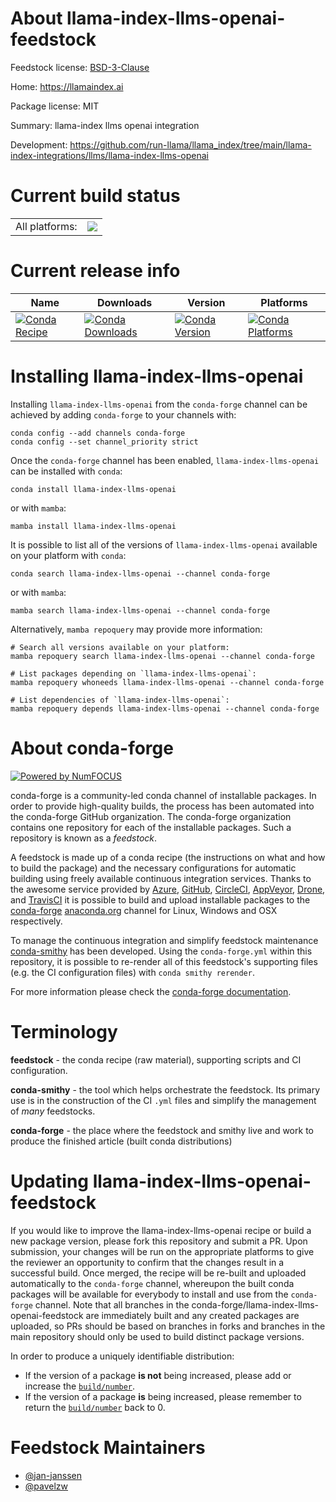 About llama-index-llms-openai-feedstock
=======================================

Feedstock license: [BSD-3-Clause](https://github.com/conda-forge/llama-index-llms-openai-feedstock/blob/main/LICENSE.txt)

Home: https://llamaindex.ai

Package license: MIT

Summary: llama-index llms openai integration

Development: https://github.com/run-llama/llama_index/tree/main/llama-index-integrations/llms/llama-index-llms-openai

Current build status
====================


<table><tr><td>All platforms:</td>
    <td>
      <a href="https://dev.azure.com/conda-forge/feedstock-builds/_build/latest?definitionId=21589&branchName=main">
        <img src="https://dev.azure.com/conda-forge/feedstock-builds/_apis/build/status/llama-index-llms-openai-feedstock?branchName=main">
      </a>
    </td>
  </tr>
</table>

Current release info
====================

| Name | Downloads | Version | Platforms |
| --- | --- | --- | --- |
| [![Conda Recipe](https://img.shields.io/badge/recipe-llama--index--llms--openai-green.svg)](https://anaconda.org/conda-forge/llama-index-llms-openai) | [![Conda Downloads](https://img.shields.io/conda/dn/conda-forge/llama-index-llms-openai.svg)](https://anaconda.org/conda-forge/llama-index-llms-openai) | [![Conda Version](https://img.shields.io/conda/vn/conda-forge/llama-index-llms-openai.svg)](https://anaconda.org/conda-forge/llama-index-llms-openai) | [![Conda Platforms](https://img.shields.io/conda/pn/conda-forge/llama-index-llms-openai.svg)](https://anaconda.org/conda-forge/llama-index-llms-openai) |

Installing llama-index-llms-openai
==================================

Installing `llama-index-llms-openai` from the `conda-forge` channel can be achieved by adding `conda-forge` to your channels with:

```
conda config --add channels conda-forge
conda config --set channel_priority strict
```

Once the `conda-forge` channel has been enabled, `llama-index-llms-openai` can be installed with `conda`:

```
conda install llama-index-llms-openai
```

or with `mamba`:

```
mamba install llama-index-llms-openai
```

It is possible to list all of the versions of `llama-index-llms-openai` available on your platform with `conda`:

```
conda search llama-index-llms-openai --channel conda-forge
```

or with `mamba`:

```
mamba search llama-index-llms-openai --channel conda-forge
```

Alternatively, `mamba repoquery` may provide more information:

```
# Search all versions available on your platform:
mamba repoquery search llama-index-llms-openai --channel conda-forge

# List packages depending on `llama-index-llms-openai`:
mamba repoquery whoneeds llama-index-llms-openai --channel conda-forge

# List dependencies of `llama-index-llms-openai`:
mamba repoquery depends llama-index-llms-openai --channel conda-forge
```


About conda-forge
=================

[![Powered by
NumFOCUS](https://img.shields.io/badge/powered%20by-NumFOCUS-orange.svg?style=flat&colorA=E1523D&colorB=007D8A)](https://numfocus.org)

conda-forge is a community-led conda channel of installable packages.
In order to provide high-quality builds, the process has been automated into the
conda-forge GitHub organization. The conda-forge organization contains one repository
for each of the installable packages. Such a repository is known as a *feedstock*.

A feedstock is made up of a conda recipe (the instructions on what and how to build
the package) and the necessary configurations for automatic building using freely
available continuous integration services. Thanks to the awesome service provided by
[Azure](https://azure.microsoft.com/en-us/services/devops/), [GitHub](https://github.com/),
[CircleCI](https://circleci.com/), [AppVeyor](https://www.appveyor.com/),
[Drone](https://cloud.drone.io/welcome), and [TravisCI](https://travis-ci.com/)
it is possible to build and upload installable packages to the
[conda-forge](https://anaconda.org/conda-forge) [anaconda.org](https://anaconda.org/)
channel for Linux, Windows and OSX respectively.

To manage the continuous integration and simplify feedstock maintenance
[conda-smithy](https://github.com/conda-forge/conda-smithy) has been developed.
Using the ``conda-forge.yml`` within this repository, it is possible to re-render all of
this feedstock's supporting files (e.g. the CI configuration files) with ``conda smithy rerender``.

For more information please check the [conda-forge documentation](https://conda-forge.org/docs/).

Terminology
===========

**feedstock** - the conda recipe (raw material), supporting scripts and CI configuration.

**conda-smithy** - the tool which helps orchestrate the feedstock.
                   Its primary use is in the construction of the CI ``.yml`` files
                   and simplify the management of *many* feedstocks.

**conda-forge** - the place where the feedstock and smithy live and work to
                  produce the finished article (built conda distributions)


Updating llama-index-llms-openai-feedstock
==========================================

If you would like to improve the llama-index-llms-openai recipe or build a new
package version, please fork this repository and submit a PR. Upon submission,
your changes will be run on the appropriate platforms to give the reviewer an
opportunity to confirm that the changes result in a successful build. Once
merged, the recipe will be re-built and uploaded automatically to the
`conda-forge` channel, whereupon the built conda packages will be available for
everybody to install and use from the `conda-forge` channel.
Note that all branches in the conda-forge/llama-index-llms-openai-feedstock are
immediately built and any created packages are uploaded, so PRs should be based
on branches in forks and branches in the main repository should only be used to
build distinct package versions.

In order to produce a uniquely identifiable distribution:
 * If the version of a package **is not** being increased, please add or increase
   the [``build/number``](https://docs.conda.io/projects/conda-build/en/latest/resources/define-metadata.html#build-number-and-string).
 * If the version of a package **is** being increased, please remember to return
   the [``build/number``](https://docs.conda.io/projects/conda-build/en/latest/resources/define-metadata.html#build-number-and-string)
   back to 0.

Feedstock Maintainers
=====================

* [@jan-janssen](https://github.com/jan-janssen/)
* [@pavelzw](https://github.com/pavelzw/)


<!-- dummy commit to enable rerendering -->

